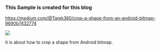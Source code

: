 ### This Sample is created for this blog
https://medium.com/@Tarek360/crop-a-shape-from-an-android-bitmap-9690b7432774

[![](https://github.com/tarek360/Bitmap-Cropping/raw/master/cover.png)](https://medium.com/@Tarek360/crop-a-shape-from-an-android-bitmap-9690b7432774)

It is about how to crop a shape from Android bitmap.